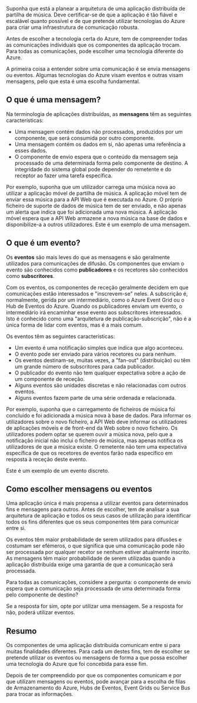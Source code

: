 Suponha que está a planear a arquitetura de uma aplicação distribuída de partilha de música. Deve certificar-se de que a aplicação é tão fiável e escalável quanto possível e de que pretende utilizar tecnologias do Azure para criar uma infraestrutura de comunicação robusta.

Antes de escolher a tecnologia certa do Azure, tem de compreender todas as comunicações individuais que os componentes da aplicação trocam. Para todas as comunicações, pode escolher uma tecnologia diferente do Azure.

A primeira coisa a entender sobre uma comunicação é se envia mensagens ou eventos. Algumas tecnologias do Azure visam eventos e outras visam mensagens, pelo que esta é uma escolha fundamental.

## <a name="what-is-a-message"></a>O que é uma mensagem?

Na terminologia de aplicações distribuídas, as **mensagens** têm as seguintes características:

- Uma mensagem contém dados não processados, produzidos por um componente, que será consumida por outro componente.
- Uma mensagem contém os dados em si, não apenas uma referência a esses dados.
- O componente de envio espera que o conteúdo da mensagem seja processado de uma determinada forma pelo componente de destino. A integridade do sistema global pode depender do remetente e do receptor ao fazer uma tarefa específica.

Por exemplo, suponha que um utilizador carrega uma música nova ao utilizar a aplicação móvel de partilha de música. A aplicação móvel tem de enviar essa música para a API Web que é executada no Azure. O próprio ficheiro de suporte de dados de música tem de ser enviado, e não apenas um alerta que indica que foi adicionada uma nova música. A aplicação móvel espera que a API Web armazene a nova música na base de dados e disponibilize-a a outros utilizadores. Este é um exemplo de uma mensagem.

## <a name="what-is-an-event"></a>O que é um evento?

Os **eventos** são mais leves do que as mensagens e são geralmente utilizados para comunicações de difusão. Os componentes que enviam o evento são conhecidos como **publicadores** e os recetores são conhecidos como **subscritores**.

Com os eventos, os componentes de receção geralmente decidem em que comunicações estão interessados e "inscrevem-se" neles. A subscrição é, normalmente, gerida por um intermediário, como o Azure Event Grid ou o Hub de Eventos do Azure. Quando os publicadores enviam um evento, o intermediário irá encaminhar esse evento aos subscritores interessados. Isto é conhecido como uma "arquitetura de publicação-subscrição", não é a única forma de lidar com eventos, mas é a mais comum.

Os eventos têm as seguintes características:

- Um evento é uma notificação simples que indica que algo aconteceu.
- O evento pode ser enviado para vários recetores ou para nenhum.
- Os eventos destinam-se, muitas vezes, a "fan-out" (distribuição) ou têm um grande número de subscritores para cada publicador.
- O publicador do evento não tem qualquer expectativa sobre a ação de um componente de receção.
- Alguns eventos são unidades discretas e não relacionadas com outros eventos. 
- Alguns eventos fazem parte de uma série ordenada e relacionada.  

Por exemplo, suponha que o carregamento de ficheiros de música foi concluído e foi adicionada a música nova à base de dados. Para informar os utilizadores sobre o novo ficheiro, a API Web deve informar os utilizadores de aplicações móveis e de front-end da Web sobre o novo ficheiro. Os utilizadores podem optar se querem ouvir a música nova, pelo que a notificação inicial não inclui o ficheiro de música, mas apenas notifica os utilizadores de que a música existe. O remetente não tem uma expectativa específica de que os recetores de eventos farão nada específico em resposta à receção deste evento.

Este é um exemplo de um evento discreto.

## <a name="how-to-choose-messages-or-events"></a>Como escolher mensagens ou eventos

Uma aplicação única é mais propensa a utilizar eventos para determinados fins e mensagens para outros. Antes de escolher, tem de analisar a sua arquitetura de aplicação e todos os seus casos de utilização para identificar todos os fins diferentes que os seus componentes têm para comunicar entre si. 

Os eventos têm maior probabilidade de serem utilizados para difusões e costumam ser efémeros, o que significa que uma comunicação pode não ser processada por qualquer recetor se nenhum estiver atualmente inscrito. As mensagens têm maior probabilidade de serem utilizadas quando a aplicação distribuída exige uma garantia de que a comunicação será processada.

Para todas as comunicações, considere a pergunta: o componente de envio espera que a comunicação seja processada de uma determinada forma pelo componente de destino?

Se a resposta for sim, opte por utilizar uma mensagem. Se a resposta for não, poderá utilizar eventos.

## <a name="summary"></a>Resumo

Os componentes de uma aplicação distribuída comunicam entre si para muitas finalidades diferentes. Para cada um destes fins, tem de escolher se pretende utilizar os eventos ou mensagens de forma a que possa escolher uma tecnologia do Azure que foi concebida para esse fim. 

Depois de ter compreendido por que os componentes comunicam e por que utilizam mensagens ou eventos, pode avançar para a escolha de filas de Armazenamento do Azure, Hubs de Eventos, Event Grids ou Service Bus para trocar as informações.